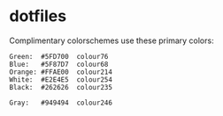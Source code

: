 # dotfiles

[colors]: colors.png "epic color palette"
Complimentary colorschemes use these primary colors:
```
Green:  #5FD700  colour76
Blue:   #5F87D7  colour68
Orange: #FFAE00  colour214
White:  #E2E4E5  colour254
Black:  #262626  colour235

Gray:   #949494  colour246
```
